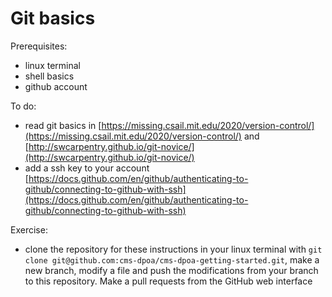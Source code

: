 # Git basics

Prerequisites:
- linux terminal
- shell basics
- github account

To do:
- read git basics in [https://missing.csail.mit.edu/2020/version-control/](https://missing.csail.mit.edu/2020/version-control/) and [http://swcarpentry.github.io/git-novice/](http://swcarpentry.github.io/git-novice/)
- add a ssh key to your account [https://docs.github.com/en/github/authenticating-to-github/connecting-to-github-with-ssh](https://docs.github.com/en/github/authenticating-to-github/connecting-to-github-with-ssh)

Exercise:
- clone the repository for these instructions in your linux terminal with  `git clone git@github.com:cms-dpoa/cms-dpoa-getting-started.git`, make a new branch, modify a file and push the modifications from your branch to this repository. Make a pull requests from the GitHub web interface
